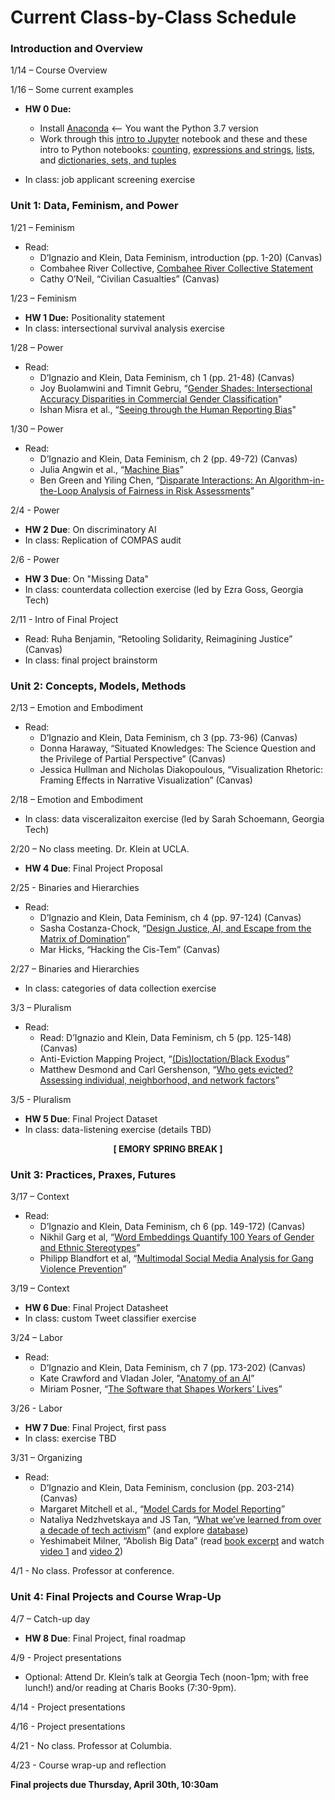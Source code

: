 # Current Class-by-Class Schedule

### Introduction and Overview

1/14 – Course Overview

1/16 – Some current examples

* **HW 0 Due:** 
	* Install [Anaconda](https://www.anaconda.com/distribution/#download-section) <-- You want the Python 3.7 version
	* Work through this [intro to Jupyter](notebooks/hw0-jupyter-intro.ipynb) notebook and these and these intro to Python notebooks: [counting](notebooks/counting.ipynb), [expressions and strings](notebooks/expressions-and-strings.ipynb), [lists](notebooks/lists.ipynb), and [dictionaries, sets, and tuples](notebooks/dictionaries-sets-tuples.ipynb)  

* In class: job applicant screening exercise 

### Unit 1: Data, Feminism, and Power

1/21 – Feminism

* Read:
	* D’Ignazio and Klein, Data Feminism, introduction (pp. 1-20) (Canvas) 
	* Combahee River Collective, [Combahee River Collective Statement](http://circuitous.org/scraps/combahee.html)
	* Cathy O’Neil, “Civilian Casualties” (Canvas)

1/23 – Feminism

* **HW 1 Due:** Positionality statement
* In class: intersectional survival analysis exercise

1/28 – Power

* Read:
	* D’Ignazio and Klein, Data Feminism, ch 1 (pp. 21-48) (Canvas) 
	* Joy Buolamwini and Timnit Gebru, “[Gender Shades: Intersectional Accuracy Disparities in Commercial Gender Classification](http://proceedings.mlr.press/v81/buolamwini18a/buolamwini18a.pdf)"
	* Ishan Misra et al., “[Seeing through the Human Reporting Bias](https://arxiv.org/pdf/1512.06974.pdf)"   

1/30 – Power

* Read:
	* D’Ignazio and Klein, Data Feminism, ch 2 (pp. 49-72) (Canvas)
	* Julia Angwin et al., “[Machine Bias](https://www.propublica.org/article/machine-bias-risk-assessments-in-criminal-sentencing)” 
	* Ben Green and Yiling Chen, “[Disparate Interactions: An Algorithm-in-the-Loop Analysis of Fairness in Risk Assessments](https://www.benzevgreen.com/wp-content/uploads/2019/02/19-fat.pdf)” 	

2/4 - Power

* **HW 2 Due**: On discriminatory AI
* In class: Replication of COMPAS audit

2/6 - Power

* **HW 3 Due**: On "Missing Data"
* In class: counterdata collection exercise (led by Ezra Goss, Georgia Tech)

2/11 - Intro of Final Project

* Read: Ruha Benjamin, “Retooling Solidarity, Reimagining Justice” (Canvas)
* In class: final project brainstorm

### Unit 2: Concepts, Models, Methods

2/13 – Emotion and Embodiment

* Read:
	* D’Ignazio and Klein, Data Feminism, ch 3 (pp. 73-96) (Canvas)
	* Donna Haraway, “Situated Knowledges: The Science Question and the Privilege of Partial Perspective” (Canvas)
	* Jessica Hullman and Nicholas Diakopoulous, “Visualization Rhetoric: Framing Effects in Narrative Visualization” (Canvas)

2/18 – Emotion and Embodiment

* In class: data visceralizaiton exercise (led by Sarah Schoemann, Georgia Tech)

2/20 – No class meeting. Dr. Klein at UCLA.

* **HW 4 Due**: Final Project Proposal

2/25 - Binaries and Hierarchies

* Read:
	* D’Ignazio and Klein, Data Feminism, ch 4 (pp. 97-124) (Canvas)
	* Sasha Costanza-Chock, “[Design Justice, AI, and Escape from the Matrix of Domination](https://jods.mitpress.mit.edu/pub/costanza-chock)” 
	* Mar Hicks, “Hacking the Cis-Tem” (Canvas) 

2/27 – Binaries and Hierarchies

* In class: categories of data collection exercise

3/3 – Pluralism 

* Read:
	* Read: D’Ignazio and Klein, Data Feminism, ch 5 (pp. 125-148) (Canvas)
	* Anti-Eviction Mapping Project, “[(Dis)loctation/Black Exodus](https://www.antievictionmap.com/dislocationblack-exodus)”
	* Matthew Desmond and Carl Gershenson, “[Who gets evicted? Assessing individual, neighborhood, and network factors](https://scholar.harvard.edu/files/mdesmond/files/desmondgershenson.ssr_.2016.pdf)”  

3/5 - Pluralism

* **HW 5 Due**: Final Project Dataset
* In class: data-listening exercise (details TBD) 

<div align="center"> 	
	<b>[ EMORY SPRING BREAK ]</b>
</div>

### Unit 3: Practices, Praxes, Futures

3/17 – Context

* Read: 
	* D’Ignazio and Klein, Data Feminism, ch 6 (pp. 149-172) (Canvas)
	* Nikhil Garg et al, “[Word Embeddings Quantify 100 Years of Gender and Ethnic Stereotypes](https://www.pnas.org/content/pnas/115/16/E3635.full.pdf)”
	* Philipp Blandfort et al, “[Multimodal Social Media Analysis for Gang Violence Prevention](https://safelab.socialwork.columbia.edu/sites/default/files/content/Multimodal_Social_Media_Analysis_for_Gang_Violence.pdf)”

3/19 – Context

* **HW 6 Due**: Final Project Datasheet
* In class: custom Tweet classifier exercise

3/24 – Labor

* Read:
	* D’Ignazio and Klein, Data Feminism, ch 7 (pp. 173-202) (Canvas) 
	* Kate Crawford and Vladan Joler, "[Anatomy of an AI](https://anatomyof.ai/)”
	* Miriam Posner, “[The Software that Shapes Workers’ Lives](https://www.newyorker.com/science/elements/the-software-that-shapes-workers-lives)” 

3/26 - Labor

* **HW 7 Due**: Final Project, first pass  
* In class: exercise TBD

3/31 – Organizing

* Read: 
	* D’Ignazio and Klein, Data Feminism, conclusion (pp. 203-214) (Canvas)
	* Margaret Mitchell et al., “[Model Cards for Model Reporting](https://arxiv.org/abs/1810.03993)” 
	* Nataliya Nedzhvetskaya and JS Tan, “[What we’ve learned from over a decade of tech activism](https://www.theguardian.com/commentisfree/2019/dec/22/tech-worker-activism-2019-what-we-learned)” (and explore [database](https://collectiveactions.tech/))
	* Yeshimabeit Milner, “Abolish Big Data” (read [book excerpt](https://medium.com/@YESHICAN/abolish-big-data-ad0871579a41) and watch [video 1](https://www.youtube.com/watch?v=cEUi-xnNOSM) and [video 2](https://www.youtube.com/watch?v=26lM2RGAdlM))

4/1 - No class. Professor at conference. 

### Unit 4: Final Projects and Course Wrap-Up

4/7 – Catch-up day

* **HW 8 Due**: Final Project, final roadmap 

4/9 - Project presentations

* Optional: Attend Dr. Klein’s talk at Georgia Tech (noon-1pm; with free lunch!) and/or reading at Charis Books (7:30-9pm).

4/14 - Project presentations

4/16 - Project presentations

4/21 - No class. Professor at Columbia.

4/23 - Course wrap-up and reflection

**Final projects due Thursday, April 30th, 10:30am**